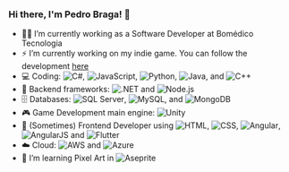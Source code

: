 ### Hi there, I'm Pedro Braga! 👋

<!--
**phbragam/phbragam** is a ✨ _special_ ✨ repository because its `README.md` (this file) appears on your GitHub profile.

Here are some ideas to get you started:

- 🔭 I’m currently working on ...
- 🌱 I’m currently learning ...
- 👯 I’m looking to collaborate on ...
- 🤔 I’m looking for help with ...
- 💬 Ask me about ...
- 📫 How to reach me: ...
- 😄 Pronouns: ...
- ⚡ Fun fact: ...
-->

- 👷‍♂️ I’m currently working as a Software Developer at Bomédico Tecnologia
- ⚡ I’m currently working on my indie game. You can follow the development [here](https://x.com/ChanseyDev)
- 💻 Coding: ![C#](https://img.shields.io/badge/C%23-239120?style=for-the-badge&logo=c-sharp&logoColor=white), ![JavaScript](https://img.shields.io/badge/JavaScript-F7DF1E?style=for-the-badge&logo=javascript&logoColor=black), ![Python](https://img.shields.io/badge/Python-3776AB?style=for-the-badge&logo=python&logoColor=white), ![Java](https://img.shields.io/badge/Java-007396?style=for-the-badge&logo=java&logoColor=white), and ![C++](https://img.shields.io/badge/C++-00599C?style=for-the-badge&logo=c%2B%2B&logoColor=white)
- 🔧 Backend frameworks: ![.NET](https://img.shields.io/badge/.NET-512BD4?style=for-the-badge&logo=.net&logoColor=white) and ![Node.js](https://img.shields.io/badge/Node.js-43853D?style=for-the-badge&logo=node.js&logoColor=white)
- 🗄️ Databases: ![SQL Server](https://img.shields.io/badge/SQL%20Server-CC2927?style=for-the-badge&logo=microsoft-sql-server&logoColor=white), ![MySQL](https://img.shields.io/badge/MySQL-4479A1?style=for-the-badge&logo=mysql&logoColor=white), and ![MongoDB](https://img.shields.io/badge/MongoDB-4EA94B?style=for-the-badge&logo=mongodb&logoColor=white)
- 🎮 Game Development main engine: ![Unity](https://img.shields.io/badge/Unity-100000?style=for-the-badge&logo=unity&logoColor=white) 
- 🌟 (Sometimes) Frontend Developer using ![HTML](https://img.shields.io/badge/HTML5-E34F26?style=for-the-badge&logo=html5&logoColor=white), ![CSS](https://img.shields.io/badge/CSS3-1572B6?style=for-the-badge&logo=css3&logoColor=white), ![Angular](https://img.shields.io/badge/Angular-DD0031?style=for-the-badge&logo=angular&logoColor=white), ![AngularJS](https://img.shields.io/badge/AngularJS-E23237?style=for-the-badge&logo=angularjs&logoColor=white) and ![Flutter](https://img.shields.io/badge/Flutter-02569B?style=for-the-badge&logo=flutter&logoColor=white)
- ☁️ Cloud: ![AWS](https://img.shields.io/badge/AWS-232F3E?style=for-the-badge&logo=amazon-aws&logoColor=white) and ![Azure](https://img.shields.io/badge/Azure-0078D4?style=for-the-badge&logo=microsoft-azure&logoColor=white) 
- 🌱 I’m learning Pixel Art in ![Aseprite](https://img.shields.io/badge/Aseprite-7D929E?style=for-the-badge&logo=aseprite&logoColor=white) 
